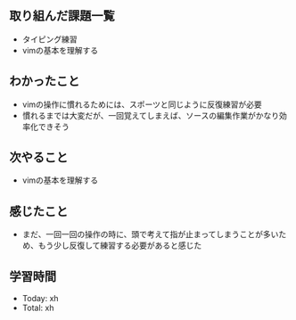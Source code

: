 ## 取り組んだ課題一覧
- タイピング練習
- vimの基本を理解する
## わかったこと
- vimの操作に慣れるためには、スポーツと同じように反復練習が必要
- 慣れるまでは大変だが、一回覚えてしまえば、ソースの編集作業がかなり効率化できそう
## 次やること
- vimの基本を理解する
## 感じたこと
- まだ、一回一回の操作の時に、頭で考えて指が止まってしまうことが多いため、もう少し反復して練習する必要があると感じた
## 学習時間
- Today: xh
- Total: xh
